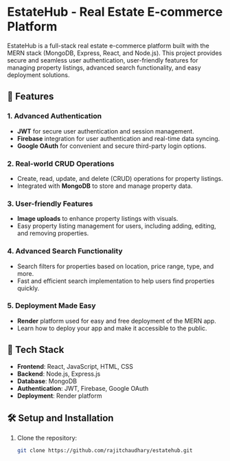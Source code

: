 # EstateHub - Real Estate E-commerce Platform

EstateHub is a full-stack real estate e-commerce platform built with the MERN stack (MongoDB, Express, React, and Node.js). This project provides secure and seamless user authentication, user-friendly features for managing property listings, advanced search functionality, and easy deployment solutions.

## 🔑 Features

### 1. Advanced Authentication
- **JWT** for secure user authentication and session management.
- **Firebase** integration for user authentication and real-time data syncing.
- **Google OAuth** for convenient and secure third-party login options.

### 2. Real-world CRUD Operations
- Create, read, update, and delete (CRUD) operations for property listings.
- Integrated with **MongoDB** to store and manage property data.

### 3. User-friendly Features
- **Image uploads** to enhance property listings with visuals.
- Easy property listing management for users, including adding, editing, and removing properties.

### 4. Advanced Search Functionality
- Search filters for properties based on location, price range, type, and more.
- Fast and efficient search implementation to help users find properties quickly.

### 5. Deployment Made Easy
- **Render** platform used for easy and free deployment of the MERN app.
- Learn how to deploy your app and make it accessible to the public.

## 🚀 Tech Stack

- **Frontend**: React, JavaScript, HTML, CSS
- **Backend**: Node.js, Express.js
- **Database**: MongoDB
- **Authentication**: JWT, Firebase, Google OAuth
- **Deployment**: Render platform

## 🛠️ Setup and Installation

1. Clone the repository:
   ```bash
   git clone https://github.com/rajitchaudhary/estatehub.git
   
